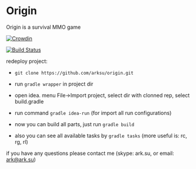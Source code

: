 # Origin
Origin is a survival MMO game

[![Crowdin](https://d322cqt584bo4o.cloudfront.net/origin/localized.png)](https://crowdin.com/project/origin)

[![Build Status](https://travis-ci.org/arksu/origin.svg?branch=master)](https://travis-ci.org/arksu/origin)

redeploy project:

- ```git clone https://github.com/arksu/origin.git```

- run ```gradle wrapper``` in project dir

- open idea. menu File->Import project, select dir with clonned rep, select build.gradle

- run command ```gradle idea-run``` (for import all run configurations)

- now you can build all parts, just run ```gradle build```

- also you can see all available tasks by ```gradle tasks``` (more useful is: rc, rg, rl)

if you have any questions please contact me (skype: ark.su, or email: ark@ark.su)
